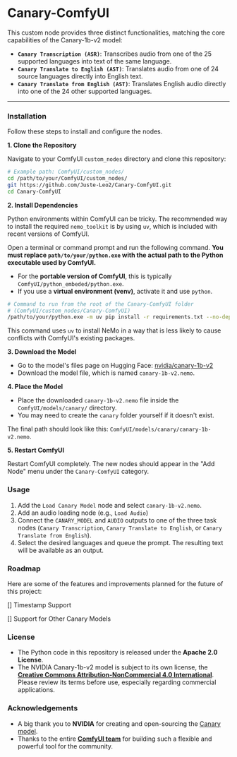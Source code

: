 
# Canary-ComfyUI

This custom node provides three distinct functionalities, matching the core capabilities of the Canary-1b-v2 model:

*   **`Canary Transcription (ASR)`**: Transcribes audio from one of the 25 supported languages into text of the same language.
*   **`Canary Translate to English (AST)`**: Translates audio from one of 24 source languages directly into English text.
*   **`Canary Translate from English (AST)`**: Translates English audio directly into one of the 24 other supported languages.

---

### Installation

Follow these steps to install and configure the nodes.

**1. Clone the Repository**

Navigate to your ComfyUI `custom_nodes` directory and clone this repository:
```bash
# Example path: ComfyUI/custom_nodes/
cd /path/to/your/ComfyUI/custom_nodes/
git https://github.com/Juste-Leo2/Canary-ComfyUI.git
cd Canary-ComfyUI
```

**2. Install Dependencies**

Python environments within ComfyUI can be tricky. The recommended way to install the required `nemo_toolkit` is by using `uv`, which is included with recent versions of ComfyUI.

Open a terminal or command prompt and run the following command. **You must replace `path/to/your/python.exe` with the actual path to the Python executable used by ComfyUI.**

*   For the **portable version of ComfyUI**, this is typically `ComfyUI/python_embeded/python.exe`.
*   If you use a **virtual environment (venv)**, activate it and use `python`.

```bash
# Command to run from the root of the Canary-ComfyUI folder
# (ComfyUI/custom_nodes/Canary-ComfyUI)
/path/to/your/python.exe -m uv pip install -r requirements.txt --no-deps --force-reinstall --index-strategy unsafe-best-match
```
This command uses `uv` to install NeMo in a way that is less likely to cause conflicts with ComfyUI's existing packages.

**3. Download the Model**

*   Go to the model's files page on Hugging Face: [nvidia/canary-1b-v2](https://huggingface.co/nvidia/canary-1b-v2/tree/main)
*   Download the model file, which is named `canary-1b-v2.nemo`.

**4. Place the Model**

*   Place the downloaded `canary-1b-v2.nemo` file inside the `ComfyUI/models/canary/` directory.
*   You may need to create the `canary` folder yourself if it doesn't exist.

The final path should look like this: `ComfyUI/models/canary/canary-1b-v2.nemo`.

**5. Restart ComfyUI**

Restart ComfyUI completely. The new nodes should appear in the "Add Node" menu under the `Canary-ComfyUI` category.

### Usage

1.  Add the `Load Canary Model` node and select `canary-1b-v2.nemo`.
2.  Add an audio loading node (e.g., `Load Audio`)
3.  Connect the `CANARY_MODEL` and `AUDIO` outputs to one of the three task nodes (`Canary Transcription`, `Canary Translate to English`, or `Canary Translate from English`).
4.  Select the desired languages and queue the prompt. The resulting text will be available as an output.

### Roadmap

Here are some of the features and improvements planned for the future of this project:

[] Timestamp Support

[] Support for Other Canary Models


### License

*   The Python code in this repository is released under the **Apache 2.0 License**.
*   The NVIDIA Canary-1b-v2 model is subject to its own license, the **[Creative Commons Attribution-NonCommercial 4.0 International](https://huggingface.co/datasets/choosealicense/licenses/blob/main/markdown/cc-by-4.0.md)**. Please review its terms before use, especially regarding commercial applications.

### Acknowledgements

*   A big thank you to **NVIDIA** for creating and open-sourcing the [Canary model](https://huggingface.co/nvidia).
*   Thanks to the entire **[ComfyUI team](https://github.com/comfyanonymous/ComfyUI)** for building such a flexible and powerful tool for the community.